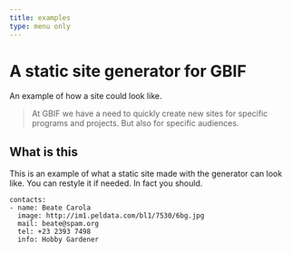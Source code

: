 ```yaml
---
title: examples
type: menu only
---
```


# A static site generator for GBIF

An example of how a site could look like.

> At GBIF we have a need to quickly create new sites for specific programs and projects. But also for specific audiences.

## What is this

This is an example of what a static site made with the generator can look like. You can restyle it if needed. In fact you should.

```styledYaml
contacts:
- name: Beate Carola
  image: http://im1.peldata.com/bl1/7530/6bg.jpg
  mail: beate@spam.org
  tel: +23 2393 7498
  info: Hobby Gardener
```